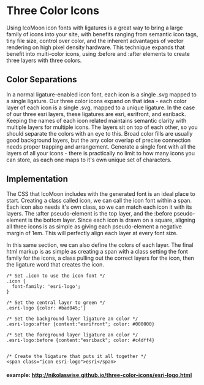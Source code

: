 # Three Color Icons
Using IcoMoon icon fonts with ligatures is a great way to bring a large family of icons into your site, with benefits ranging from semantic icon tags, tiny file size, control over color, and the inherent advantages of vector rendering on high pixel density hardware. This technique expands that benefit into multi-color icons, using :before and :after elements to create three layers with three colors. 

## Color Separations
In a normal ligature-enabled icon font, each icon is a single .svg mapped to a single ligature. Our three color icons expand on that idea - each color layer of each icon is a single .svg, mapped to a unique ligature. In the case of our three esri layers, these ligatures are esri, esrifront, and esriback. Keeping the names of each icon related maintains semantic clarity with multiple layers for multiple icons. The layers sit on top of each other, so you should separate the colors with an eye to this. Broad color fills are usually good background layers, but the any color overlap of precise connection needs proper trapping and arrangement. Generate a single font with all the layers of all your icons - there is practically no limit to how many icons you can store, as each one maps to it's own unique set of characters. 

## Implementation
The CSS that IcoMoon includes with the generated font is an ideal place to start. Creating a class called icon, we can call the icon font within a span. Each icon also needs it's own class, so we can match each icon it with its layers. The :after pseudo-element is the top layer, and the :before pseudo-element is the bottom layer. Since each icon is drawn on a square, aligning all three icons is as simple as giving each pseudo-element a negative margin of 1em. This will perfectly align each layer at every font size.

In this same section, we can also define the colors of each layer. The final html markup is as simple as creating a span with a class setting the font family for the icons, a class pulling out the correct layers for the icon, then the ligature word that creates the icon. 

```
/* Set .icon to use the icon font */
.icon {
  font-family: 'esri-logo';
}

/* Set the central layer to green */
.esri-logo {color: #bad045;'}

/* Set the background layer ligature an color */
.esri-logo:after {content:"esrifront"; color: #000000}

/* Set the foreground layer ligature an color */
.esri-logo:before {content:"esriback"; color: #c4dff4}


/* Create the ligature that puts it all together */
<span class="icon esri-logo">esri</span>	
```

#### example: http://nikolaswise.github.io/three-color-icons/esri-logo.html

